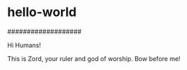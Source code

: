 # hello-world
###################

Hi Humans!

This is Zord, your ruler and god of worship.
Bow before me!

